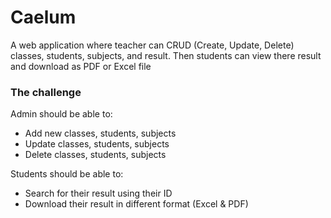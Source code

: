 # Caelum

A web application where teacher can CRUD (Create, Update, Delete) classes, students, subjects, and result. Then students can view there result and download as PDF or Excel file

### The challenge

Admin should be able to:

- Add new classes, students, subjects
- Update classes, students, subjects
- Delete classes, students, subjects

Students should be able to:

- Search for their result using their ID
- Download their result in different format (Excel & PDF)
